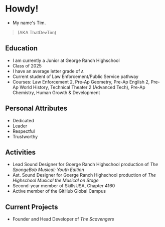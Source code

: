 # Howdy!
- My name's Tim.
> (AKA ThatDevTim)

## Education
- I am currently a Junior at George Ranch Highschool
- Class of 2025
- I have an average letter grade of `A`
- Current student of Law Enforcement/Public Service pathway
- Courses: Law Enforcement 2, Pre-Ap Geometry, Pre-Ap English 2, Pre-Ap World History, Technical Theater 2 (Advanced Tech), Pre-Ap Chemistry, Human Growth & Development 

## Personal Attributes
- Dedicated
- Leader
- Respectful
- Trustworthy

## Activities
- Lead Sound Designer for Goerge Ranch Highschool production of *The SpongeBob Musical: Youth Edition*
- Ast. Sound Designer for Goerge Ranch Highschool production of *The Highschool Musical the Musical on Stage*
- Second-year member of SkillsUSA, Chapter 4160 
- Active member of the GitHub Global Campus

## Current Projects
- Founder and Head Developer of *The Scavengers*
